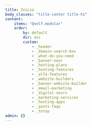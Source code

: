 ```yaml
---
title: Inicio
body_classes: "title-center title-h1"
content:
    items: "@self.modular"
    order:
        by: default
        dir: asc
        custom:
            - _header
            - _domain-search-box
            - _what-do-you-need
            - _banner-neur
            - _hosting-plans
            - _hosting-features
            - _alfa-features
            - _website-builders
            - _banner-website-builder
            - _email-marketing
            - _digital-neurs
            - _marketing-services
            - _hosting-apps
            - _posts-faqs
            - _totop
admin: {}
---
```

